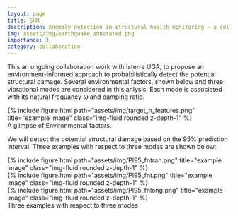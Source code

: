 ```yaml
---
layout: page
title: SHM 
description: Anomaly detection in structural health monitoring - a collaboration with Isterre UGA
img: assets/img/earthquake_annotated.png
importance: 3
category: collaboration
---
```


This an ungoing collaboration work with Isterre UGA, to propose an environment-informed approach to probabilistically detect the potential structural damage. Several environmental factors, shown below and three vibrational modes are considered in this anlysis. Each mode is associated with its natural frequancy $\omega$ and damping ratio. 

<div class="row">
    <div class="col-sm mt-3 mt-md-0">
        {% include figure.html path="assets/img/target_n_features.png" title="example image" class="img-fluid rounded z-depth-1" %}
    </div>
</div>
<div class="caption">
    A glimpse of Environmental factors.
</div>

We will detect the potential structural damage based on the 95% prediction interval. Three examples with respect to three modes are shown below:

<div class="row">
    <div class="col-sm mt-3 mt-md-0">
        {% include figure.html path="assets/img/PI95_fntran.png" title="example image" class="img-fluid rounded z-depth-1" %}
    </div>
    <div class="col-sm mt-3 mt-md-0">
        {% include figure.html path="assets/img/PI95_fnt.png" title="example image" class="img-fluid rounded z-depth-1" %}
    </div>
    <div class="col-sm mt-3 mt-md-0">
        {% include figure.html path="assets/img/PI95_fnlong.png" title="example image" class="img-fluid rounded z-depth-1" %}
    </div>
</div>
<div class="caption">
    Three examples with respect to three modes
</div>



